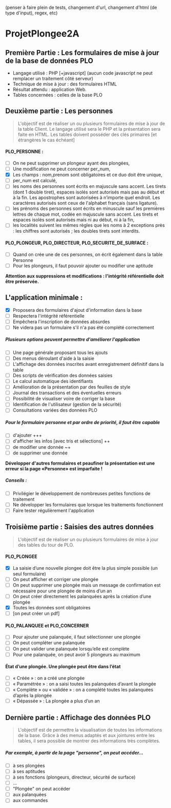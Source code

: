 (penser à faire plein de tests, changement d'url, changement d'html (de type d'input), regex, etc) 
# ProjetPlongee2A

## Première Partie : Les formulaires de mise à jour de la base de données PLO
- Langage utilisé : PHP [+javascript] (aucun code javascript ne peut remplacer un traitement côté serveur)
- Technique de mise à jour : des formulaires HTML
- Résultat attendu : application Web.
- Tables concernées : celles de la base PLO
## Deuxième partie : Les personnes
> L'objectif est de réaliser un ou plusieurs formulaires de mise à jour de la table Client. Le langage utilisé sera le
PHP et la présentation sera faite en HTML.
Les tables doivent posséder des clés primaires [et étrangères le cas échéant]

#### PLO_PERSONNE : 
- [ ] On ne peut supprimer un plongeur ayant des plongées, 
- [ ] Une modification ne peut concerner per_num,
- [x] Les champs : nom,prenom sont obligatoires et ce duo doit être unique,
- [ ] per_num est calculé,
- [ ] les noms des personnes sont écrits en majuscule sans accent. Les tirets (dont 1 double tiret), espaces
isolés sont autorisés mais pas au début et à la fin. Les apostrophes sont autorisées à n’importe quel
endroit. Les caractères autorisés sont ceux de l'alphabet français (sans ligature).
- [ ] les prénoms des personnes sont écrits en minuscule sauf les premières lettres de chaque mot, codée en
majuscule sans accent. Les tirets et espaces isolés sont autorisés mais ni au début, ni à la fin,
- [ ] les localités suivent les mêmes règles que les noms à 2 exceptions près : les chiffres sont autorisés ; les
doubles tirets sont interdits.
#### PLO_PLONGEUR, PLO_DIRECTEUR, PLO_SECURITE_DE_SURFACE :
- [ ] Quand on crée une de ces personnes, on écrit également dans la table Personne
- [ ] Pour les plongeurs, il faut pouvoir ajouter ou modifier une aptitude

**Attention aux suppressions et modifications : l'intégrité référentielle doit être préservée.**

## L'application minimale :
- [x] Proposera des formulaires d'ajout d'information dans la base
- [ ] Respectera l'intégrité référentielle
- [ ] Empêchera l'inscription de données absurdes
- [ ] Ne videra pas un formulaire s'il n'a pas été complété correctement
##### Plusieurs options peuvent permettre d'améliorer l'application
- [ ] Une page générale proposant tous les ajouts
- [ ] Des menus déroulant d'aide à la saisie
- [ ] L'affichage des données inscrites avant enregistrement définitif dans la table
- [ ] Des scripts de vérification des données saisies
- [ ] Le calcul automatique des identifiants
- [ ] Amélioration de la présentation par des feuilles de style
- [ ] Journal des transactions et des éventuelles erreurs
- [ ] Possibilité de visualiser voire de corriger la base
- [ ] Identification de l'utilisateur (gestion de la sécurité)
- [ ] Consultations variées des données PLO
##### Pour le formulaire personne et par ordre de priorité, il faut être capable
- [ ] d'ajouter +++
- [ ] d'afficher les infos [avec tris et sélections] ++
- [ ] de modifier une donnée ~+
- [ ] de supprimer une donnée 

**Développer d'autres formulaires et peaufiner la présentation est une erreur si la page «Personne» est imparfaite !**

##### Conseils :
- [ ] Privilégier le développement de nombreuses petites fonctions de traitement
- [ ] Ne développer les formulaires que lorsque les traitements fonctionnent
- [ ] Faire tester régulièrement l'application
## Troisième partie : Saisies des autres données
> L'objectif est de réaliser un ou plusieurs formulaires de mise à jour des tables du tour de PLO.
#### PLO_PLONGEE
- [x] La saisie d’une nouvelle plongee doit être la plus simple possible (un seul formulaire)
- [ ] On peut afficher et corriger une plongée
- [ ] On peut supprimer une plongée mais un message de confirmation est nécessaire pour une plongée de
moins d’un an
- [ ] On peut créer directement les palanquées après la création d’une plongée
- [x] Toutes les données sont obligatoires
- [ ] [on peut créer un pdf]
#### PLO_PALANQUEE et PLO_CONCERNER
- [ ] Pour ajouter une palanquée, il faut sélectionner une plongée
- [ ] On peut compléter une palanquée
- [ ] On peut valider une palanquée lorsqu’elle est complète
- [ ] Pour une palanquée, on peut avoir 5 plongeurs au maximum
#### État d’une plongée. Une plongée peut être dans l’état
- [ ] « Créée » : on a créé une plongée
- [ ] « Paramétrée » : on a saisi toutes les palanquées d’avant la plongée
- [ ] « Complète » ou « validée » : on a complété toutes les palanquées d’après la plongée
- [ ] « Dépassée » : La plongée a plus d’un an
 ## Dernière partie : Affichage des données PLO
> L'objectif est de permettre la visualisation de toutes les informations de la base. Grâce à des menus adaptés et
aux jointures entre les tables, il sera possible de montrer des informations très complètes.

##### Par exemple, à partir de la page "personne", on peut accéder...
- [ ] à ses plongées
- [ ] à ses aptitudes
- [ ] à ses fonctions (plongeurs, directeur, sécurité de surface)
- [ ] …
- [ ] "Plongée" on peut accéder
- [ ] aux palanquées
- [ ] aux commandes